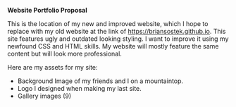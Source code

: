 **Website Portfolio Proposal**

This is the location of my new and improved website, which I hope to replace with my old website at the link
of https://briansostek.github.io. This site features ugly and outdated looking styling. I want to improve it
using my newfound CSS and HTML skills. My website will mostly feature the same content but will look more
professional.

Here are my assets for my site:
* Background Image of my friends and I on a mountaintop.
* Logo I designed when making my last site.
* Gallery images (9)
